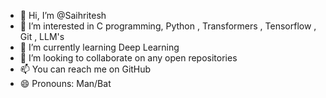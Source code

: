 - 👋 Hi, I’m @Saihritesh
- 👀 I’m interested in C programming, Python , Transformers , Tensorflow , Git , LLM's
- 🌱 I’m currently learning Deep Learning
- 💞️ I’m looking to collaborate on any open repositories 
- 📫 You can reach me on GitHub 
- 😄 Pronouns: Man/Bat

<!---
Saihritesh/Saihritesh is a ✨ special ✨ repository because its `README.md` (this file) appears on your GitHub profile.
You can click the Preview link to take a look at your changes.
--->

